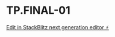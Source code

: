 # TP.FINAL-01

[Edit in StackBlitz next generation editor ⚡️](https://stackblitz.com/~/github.com/Buaty777/TP.FINAL-01)